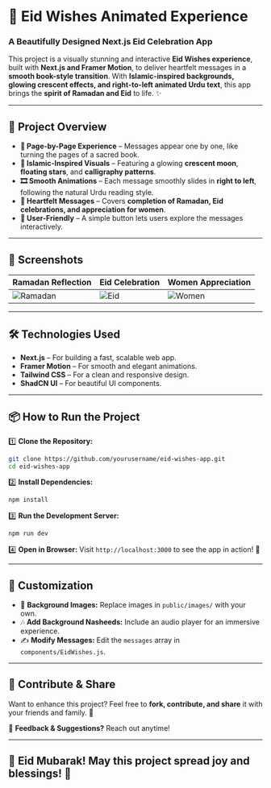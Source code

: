 # 🌙 Eid Wishes Animated Experience

### **A Beautifully Designed Next.js Eid Celebration App**

This project is a visually stunning and interactive **Eid Wishes experience**, built with **Next.js and Framer Motion**, to deliver heartfelt messages in a **smooth book-style transition**. With **Islamic-inspired backgrounds, glowing crescent effects, and right-to-left animated Urdu text**, this app brings the **spirit of Ramadan and Eid** to life. ✨

---

## 🎥 **Project Overview**

- **📖 Page-by-Page Experience** – Messages appear one by one, like turning the pages of a sacred book.
- **🕌 Islamic-Inspired Visuals** – Featuring a glowing **crescent moon**, **floating stars**, and **calligraphy patterns**.
- **🎞️ Smooth Animations** – Each message smoothly slides in **right to left**, following the natural Urdu reading style.
- **💬 Heartfelt Messages** – Covers **completion of Ramadan, Eid celebrations, and appreciation for women**.
- **🚀 User-Friendly** – A simple button lets users explore the messages interactively.

---

## 📸 **Screenshots**

| Ramadan Reflection | Eid Celebration | Women Appreciation |
|--------------------|----------------|--------------------|
| ![Ramadan](public/images/ramadan.jpg) | ![Eid](public/images/eid.jpg) | ![Women](public/images/women.jpg) |

---

## 🛠 **Technologies Used**

- **Next.js** – For building a fast, scalable web app.
- **Framer Motion** – For smooth and elegant animations.
- **Tailwind CSS** – For a clean and responsive design.
- **ShadCN UI** – For beautiful UI components.

---

## 📦 **How to Run the Project**

1️⃣ **Clone the Repository:**
```sh
git clone https://github.com/yourusername/eid-wishes-app.git
cd eid-wishes-app
```

2️⃣ **Install Dependencies:**
```sh
npm install
```

3️⃣ **Run the Development Server:**
```sh
npm run dev
```

4️⃣ **Open in Browser:**
Visit `http://localhost:3000` to see the app in action! 🎉

---

## 🎨 **Customization**

- 🌟 **Background Images:** Replace images in `public/images/` with your own.
- 🎶 **Add Background Nasheeds:** Include an audio player for an immersive experience.
- ✍ **Modify Messages:** Edit the `messages` array in `components/EidWishes.js`.

---

## 📢 **Contribute & Share**

Want to enhance this project? Feel free to **fork, contribute, and share** it with your friends and family. 💖

📩 **Feedback & Suggestions?** Reach out anytime!

---

## 🌟 **Eid Mubarak! May this project spread joy and blessings!** 🌟

